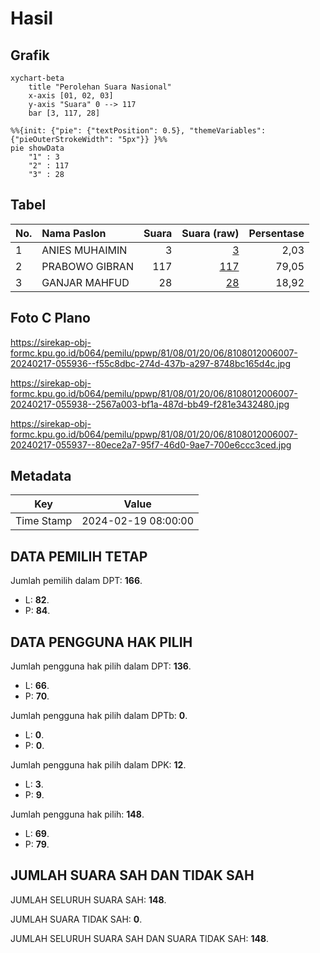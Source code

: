 # Hasil

## Grafik

```mermaid
xychart-beta
    title "Perolehan Suara Nasional"
    x-axis [01, 02, 03]
    y-axis "Suara" 0 --> 117
    bar [3, 117, 28]
```

```mermaid
%%{init: {"pie": {"textPosition": 0.5}, "themeVariables": {"pieOuterStrokeWidth": "5px"}} }%%
pie showData
    "1" : 3
    "2" : 117
    "3" : 28
```

## Tabel

| No. | Nama Paslon    | Suara | Suara (raw) | Persentase |
|:--- |:-------------- | -----:| -----------:| ----------:|
| 1   | ANIES MUHAIMIN | 3     | [3][p-1]    | 2,03       |
| 2   | PRABOWO GIBRAN | 117   | [117][p-2]  | 79,05      |
| 3   | GANJAR MAHFUD  | 28    | [28][p-3]   | 18,92      |


[p-1]: https://github.com/gigit-pemilu/pemilu-2024/blob/main/pilpres/hitung-suara/sub/81-maluku/sub/08-maluku-barat-daya/sub/01-moa-lakor/sub/2006-tounwawan/sub/007-tps/sub/paslon-1.txt
[p-2]: https://github.com/gigit-pemilu/pemilu-2024/blob/main/pilpres/hitung-suara/sub/81-maluku/sub/08-maluku-barat-daya/sub/01-moa-lakor/sub/2006-tounwawan/sub/007-tps/sub/paslon-2.txt
[p-3]: https://github.com/gigit-pemilu/pemilu-2024/blob/main/pilpres/hitung-suara/sub/81-maluku/sub/08-maluku-barat-daya/sub/01-moa-lakor/sub/2006-tounwawan/sub/007-tps/sub/paslon-3.txt

## Foto C Plano

https://sirekap-obj-formc.kpu.go.id/b064/pemilu/ppwp/81/08/01/20/06/8108012006007-20240217-055936--f55c8dbc-274d-437b-a297-8748bc165d4c.jpg

https://sirekap-obj-formc.kpu.go.id/b064/pemilu/ppwp/81/08/01/20/06/8108012006007-20240217-055938--2567a003-bf1a-487d-bb49-f281e3432480.jpg

https://sirekap-obj-formc.kpu.go.id/b064/pemilu/ppwp/81/08/01/20/06/8108012006007-20240217-055937--80ece2a7-95f7-46d0-9ae7-700e6ccc3ced.jpg


## Metadata

| Key        | Value               |
| ---------- | ------------------- |
| Time Stamp | 2024-02-19 08:00:00 |


## DATA PEMILIH TETAP

Jumlah pemilih dalam DPT: **166**.
 * L: **82**.
 * P: **84**.

## DATA PENGGUNA HAK PILIH

Jumlah pengguna hak pilih dalam DPT: **136**.
 * L: **66**.
 * P: **70**.

Jumlah pengguna hak pilih dalam DPTb: **0**.
 * L: **0**.
 * P: **0**.

Jumlah pengguna hak pilih dalam DPK: **12**.
 * L: **3**.
 * P: **9**.

Jumlah pengguna hak pilih: **148**.
 * L: **69**.
 * P: **79**.

## JUMLAH SUARA SAH DAN TIDAK SAH

JUMLAH SELURUH SUARA SAH: **148**.

JUMLAH SUARA TIDAK SAH: **0**.

JUMLAH SELURUH SUARA SAH DAN SUARA TIDAK SAH: **148**.


